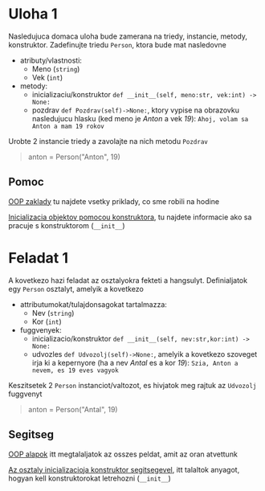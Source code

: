 # Uloha 1
Nasledujuca domaca uloha bude zamerana na triedy, instancie, metody, konstruktor. Zadefinujte triedu `Person`, ktora bude mat nasledovne 
- atributy/vlastnosti:
    - Meno (`string`)
    - Vek (`int`)
- metody:
    - inicializaciu/konstruktor `def __init__(self, meno:str, vek:int) -> None:`
    - pozdrav `def Pozdrav(self)->None:`, ktory vypise na obrazovku nasledujucu hlasku (ked meno je _Anton_ a vek _19_): `Ahoj, volam sa Anton a mam 19 rokov`

Urobte 2 instancie triedy a zavolajte na nich metodu `Pozdrav`

> anton = Person("Anton", 19)

## Pomoc
[OOP zaklady](https://github.com/tocee123/spskn_api_2/blob/main/!OnLessons/2023-01-20_oop_class_methods_sk.md) tu najdete vsetky priklady, co sme robili na hodine

[Inicializacia objektov pomocou konstruktora](https://github.com/tocee123/spskn_api_2/blob/main/!OnLessons/2023-01-20_oop_class_methods_sk.md#init--konstruktor), tu najdete informacie ako sa pracuje s konstruktorom (`__init__`)

# Feladat 1
A kovetkezo hazi feladat az osztalyokra fekteti a hangsulyt. Definialjatok egy `Person` osztalyt, amelyik a kovetkezo 
- attributumokat/tulajdonsagokat tartalmazza:
    - Nev (`string`)
    - Kor (`int`)
- fuggvenyek:
    - inicializacio/konstruktor `def __init__(self, nev:str,kor:int) -> None:`
    - udvozles `def Udvozolj(self)->None:`, amelyik a kovetkezo szoveget irja ki a kepernyore (ha a nev _Antal_ es a kor _19_): `Szia, Anton a nevem, es 19 eves vagyok`

Keszitsetek 2 `Person` instanciot/valtozot, es hivjatok meg rajtuk az `Udvozolj` fuggvenyt

> anton = Person("Antal", 19)
## Segitseg
[OOP alapok](https://github.com/tocee123/spskn_api_2/blob/main/!OnLessons/2023-01-20_oop_class_methods_sk.md) itt megtalaljatok az osszes peldat, amit az oran atvettunk

[Az osztaly inicializacioja konstruktor segitsegevel](https://github.com/tocee123/spskn_api_2/blob/main/!OnLessons/2023-01-20_oop_class_methods_sk.md#init--konstruktor), itt talaltok anyagot, hogyan kell konstruktorokat letrehozni (`__init__`)
